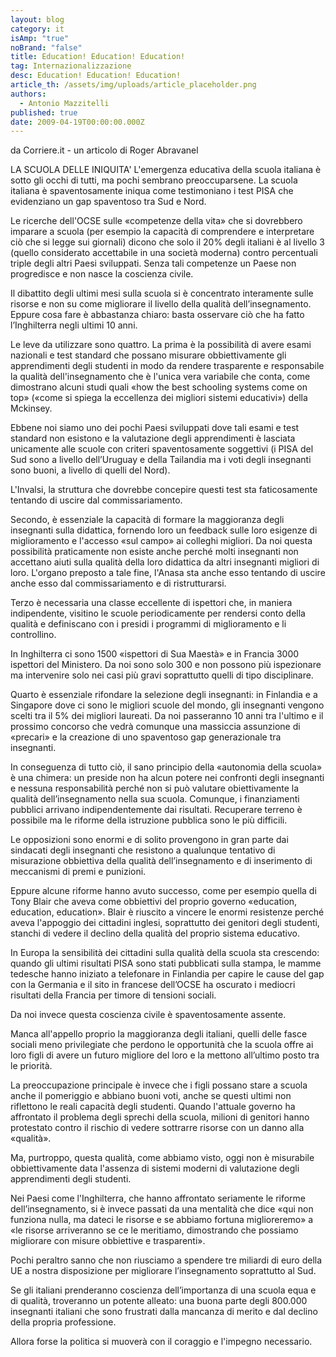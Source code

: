 ```yaml
---
layout: blog
category: it
isAmp: "true"
noBrand: "false"
title: Education! Education! Education!
tag: Internazionalizzazione
desc: Education! Education! Education!
article_th: /assets/img/uploads/article_placeholder.png
authors:
  - Antonio Mazzitelli
published: true
date: 2009-04-19T00:00:00.000Z
---
```


da Corriere.it - un articolo di Roger Abravanel

LA SCUOLA DELLE INIQUITA' L'emergenza educativa della scuola italiana è sotto gli occhi di tutti, ma pochi sembrano preoccuparsene. La scuola italiana è spaventosamente iniqua come testimoniano i test PISA che evidenziano un gap spaventoso tra Sud e Nord.

Le ricerche dell'OCSE sulle «competenze della vita» che si dovrebbero imparare a scuola (per esempio la capacità di comprendere e interpretare ciò che si legge sui giornali) dicono che solo il 20% degli italiani è al livello 3 (quello considerato accettabile in una società moderna) contro percentuali triple degli altri Paesi sviluppati. Senza tali competenze un Paese non progredisce e non nasce la coscienza civile.

Il dibattito degli ultimi mesi sulla scuola si è concentrato interamente sulle risorse e non su come migliorare il livello della qualità dell’insegnamento. Eppure cosa fare è abbastanza chiaro: basta osservare ciò che ha fatto l’Inghilterra negli ultimi 10 anni.

Le leve da utilizzare sono quattro. La prima è la possibilità di avere esami nazionali e test standard che possano misurare obbiettivamente gli apprendimenti degli studenti in modo da rendere trasparente e responsabile la qualità dell'insegnamento che è l'unica vera variabile che conta, come dimostrano alcuni studi quali «how the best schooling systems come on top» («come si spiega la eccellenza dei migliori sistemi educativi») della Mckinsey.

Ebbene noi siamo uno dei pochi Paesi sviluppati dove tali esami e test standard non esistono e la valutazione degli apprendimenti è lasciata unicamente alle scuole con criteri spaventosamente soggettivi (i PISA del Sud sono a livello dell’Uruguay e della Tailandia ma i voti degli insegnanti sono buoni, a livello di quelli del Nord).

L'Invalsi, la struttura che dovrebbe concepire questi test sta faticosamente tentando di uscire dal commissariamento.

Secondo, è essenziale la capacità di formare la maggioranza degli insegnanti sulla didattica, fornendo loro un feedback sulle loro esigenze di miglioramento e l'accesso «sul campo» ai colleghi migliori. Da noi questa possibilità praticamente non esiste anche perché molti insegnanti non accettano aiuti sulla qualità della loro didattica da altri insegnanti migliori di loro. L'organo preposto a tale fine, l'Anasa sta anche esso tentando di uscire anche esso dal commissariamento e di ristrutturarsi.

Terzo è necessaria una classe eccellente di ispettori che, in maniera indipendente, visitino le scuole periodicamente per rendersi conto della qualità e definiscano con i presidi i programmi di miglioramento e li controllino.

In Inghilterra ci sono 1500 «ispettori di Sua Maestà» e in Francia 3000 ispettori del Ministero. Da noi sono solo 300 e non possono più ispezionare ma intervenire solo nei casi più gravi soprattutto quelli di tipo disciplinare.

Quarto è essenziale rifondare la selezione degli insegnanti: in Finlandia e a Singapore dove ci sono le migliori scuole del mondo, gli insegnanti vengono scelti tra il 5% dei migliori laureati. Da noi passeranno 10 anni tra l'ultimo e il prossimo concorso che vedrà comunque una massiccia assunzione di «precari» e la creazione di uno spaventoso gap generazionale tra insegnanti.

In conseguenza di tutto ciò, il sano principio della «autonomia della scuola» è una chimera: un preside non ha alcun potere nei confronti degli insegnanti e nessuna responsabilità perché non si può valutare obiettivamente la qualità dell’insegnamento nella sua scuola. Comunque, i finanziamenti pubblici arrivano indipendentemente dai risultati. Recuperare terreno è possibile ma le riforme della istruzione pubblica sono le più difficili.

Le opposizioni sono enormi e di solito provengono in gran parte dai sindacati degli insegnanti che resistono a qualunque tentativo di misurazione obbiettiva della qualità dell’insegnamento e di inserimento di meccanismi di premi e punizioni.

Eppure alcune riforme hanno avuto successo, come per esempio quella di Tony Blair che aveva come obbiettivi del proprio governo «education, education, education». Blair è riuscito a vincere le enormi resistenze perché aveva l'appoggio dei cittadini inglesi, soprattutto dei genitori degli studenti, stanchi di vedere il declino della qualità del proprio sistema educativo.

In Europa la sensibilità dei cittadini sulla qualità della scuola sta crescendo: quando gli ultimi risultati PISA sono stati pubblicati sulla stampa, le mamme tedesche hanno iniziato a telefonare in Finlandia per capire le cause del gap con la Germania e il sito in francese dell’OCSE ha oscurato i mediocri risultati della Francia per timore di tensioni sociali.

Da noi invece questa coscienza civile è spaventosamente assente.

Manca all'appello proprio la maggioranza degli italiani, quelli delle fasce sociali meno privilegiate che perdono le opportunità che la scuola offre ai loro figli di avere un futuro migliore del loro e la mettono all’ultimo posto tra le priorità.

La preoccupazione principale è invece che i figli possano stare a scuola anche il pomeriggio e abbiano buoni voti, anche se questi ultimi non riflettono le reali capacità degli studenti. Quando l'attuale governo ha affrontato il problema degli sprechi della scuola, milioni di genitori hanno protestato contro il rischio di vedere sottrarre risorse con un danno alla «qualità».

Ma, purtroppo, questa qualità, come abbiamo visto, oggi non è misurabile obbiettivamente data l'assenza di sistemi moderni di valutazione degli apprendimenti degli studenti.

Nei Paesi come l'Inghilterra, che hanno affrontato seriamente le riforme dell’insegnamento, si è invece passati da una mentalità che dice «qui non funziona nulla, ma dateci le risorse e se abbiamo fortuna miglioreremo» a «le risorse arriveranno se ce le meritiamo, dimostrando che possiamo migliorare con misure obbiettive e trasparenti».

Pochi peraltro sanno che non riusciamo a spendere tre miliardi di euro della UE a nostra disposizione per migliorare l’insegnamento soprattutto al Sud.

Se gli italiani prenderanno coscienza dell’importanza di una scuola equa e di qualità, troveranno un potente alleato: una buona parte degli 800.000 insegnanti italiani che sono frustrati dalla mancanza di merito e dal declino della propria professione.

Allora forse la politica si muoverà con il coraggio e l'impegno necessario.
